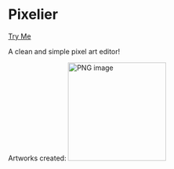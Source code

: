 # Pixelier
[Try Me](https://irtiza.me/pixelier/)

A clean and simple pixel art editor!

Artworks created:
<img width="200" alt="PNG image" src="https://github.com/irtizaaah/pixelier/assets/87709993/56343d31-174d-4c69-b4af-17e0b8fea41b">


